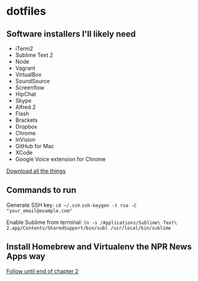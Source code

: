 dotfiles
========

## Software installers I'll likely need

* iTerm2
* Sublime Text 2
* Node
* Vagrant
* VirtualBox
* SoundSource
* Screenflow
* HipChat
* Skype
* Alfred 2
* Flash
* Brackets
* Dropbox
* Chrome
* InVision
* GitHub for Mac
* XCode
* Google Voice extension for Chrome

[Download all the things](https://www.dropbox.com/sh/ahezfzkn9fkp4a6/a1Wey06I2b)

## Commands to run

Generate SSH key:
`cd ~/.ssh`
`ssh-keygen -t rsa -C "your_email@example.com"`

Enable Sublime from terminal:
`ln -s /Applications/Sublime\ Text\ 2.app/Contents/SharedSupport/bin/subl /usr/local/bin/sublime`

## Install Homebrew and Virtualenv the NPR News Apps way

[Follow until end of chapter 2](http://blog.apps.npr.org/2013/06/06/how-to-setup-a-developers-environment.html)
